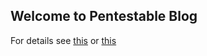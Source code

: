 ## Welcome to Pentestable Blog
For details see [this](https://www.pentestable.com) or [this](https://status.pentestable.com)
